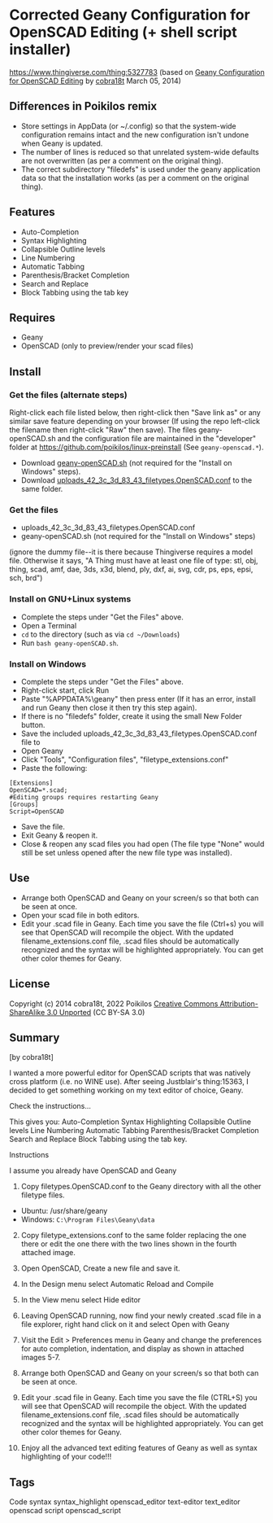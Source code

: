# Corrected Geany Configuration for OpenSCAD Editing (+ shell script installer)
<https://www.thingiverse.com/thing:5327783>
(based on [Geany Configuration for OpenSCAD Editing](https://www.thingiverse.com/thing:263620) by [cobra18t](https://www.thingiverse.com/cobra18t) March 05, 2014)

## Differences in Poikilos remix
- Store settings in AppData (or ~/.config) so that the system-wide configuration remains intact and the new configuration isn't undone when Geany is updated.
- The number of lines is reduced so that unrelated system-wide defaults are not overwritten (as per a comment on the original thing).
- The correct subdirectory "filedefs" is used under the geany application data so that the installation works (as per a comment on the original thing).

## Features
- Auto-Completion
- Syntax Highlighting
- Collapsible Outline levels
- Line Numbering
- Automatic Tabbing
- Parenthesis/Bracket Completion
- Search and Replace
- Block Tabbing using the tab key

## Requires
- Geany
- OpenSCAD (only to preview/render your scad files)

## Install

### Get the files (alternate steps)
Right-click each file listed below, then right-click then "Save link as" or any similar save feature depending on your browser (If using the repo left-click the filename then right-click "Raw" then save). The files geany-openSCAD.sh and the configuration file are maintained in the "developer" folder at <https://github.com/poikilos/linux-preinstall> (See `geany-openscad.*`).
- Download [geany-openSCAD.sh](https://github.com/poikilos/linux-preinstall/raw/master/developer/geany-openscad.sh) (not required for the "Install on Windows" steps).
- Download [uploads_42_3c_3d_83_43_filetypes.OpenSCAD.conf](https://github.com/poikilos/linux-preinstall/raw/master/developer/uploads_42_3c_3d_83_43_filetypes.OpenSCAD.conf) to the same folder.

### Get the files
- uploads_42_3c_3d_83_43_filetypes.OpenSCAD.conf
- geany-openSCAD.sh (not required for the "Install on Windows" steps)

(ignore the dummy file--it is there because Thingiverse requires a model file. Otherwise it says, "A Thing must have at least one file of type: stl, obj, thing, scad, amf, dae, 3ds, x3d, blend, ply, dxf, ai, svg, cdr, ps, eps, epsi, sch, brd")


### Install on GNU+Linux systems
- Complete the steps under "Get the Files" above.
- Open a Terminal
- `cd` to the directory (such as via `cd ~/Downloads`)
- Run `bash geany-openSCAD.sh`.

### Install on Windows
- Complete the steps under "Get the Files" above.
- Right-click start, click Run
- Paste "%APPDATA%\geany" then press enter (If it has an error, install and run Geany then close it then try this step again).
- If there is no "filedefs" folder, create it using the small New Folder button.
- Save the included uploads_42_3c_3d_83_43_filetypes.OpenSCAD.conf file to
- Open Geany
- Click "Tools", "Configuration files", "filetype_extensions.conf"
- Paste the following:

```
[Extensions]
OpenSCAD=*.scad;
#Editing groups requires restarting Geany
[Groups]
Script=OpenSCAD
```

- Save the file.
- Exit Geany & reopen it.
- Close & reopen any scad files you had open (The file type "None" would still be set unless opened after the new file type was installed).


## Use
- Arrange both OpenSCAD and Geany on your screen/s so that both can be seen at once.
- Open your scad file in both editors.
- Edit your .scad file in Geany. Each time you save the file (Ctrl+s) you will see that OpenSCAD will recompile the object. With the updated filename\_extensions.conf file, .scad files should be automatically recognized and the syntax will be highlighted appropriately. You can get other color themes for Geany.

## License
Copyright (c) 2014 cobra18t, 2022 Poikilos
[Creative Commons Attribution-ShareAlike 3.0 Unported](https://creativecommons.org/licenses/by-sa/3.0/) (CC BY-SA 3.0)

## Summary
[by cobra18t]

I wanted a more powerful editor for OpenSCAD scripts that was natively cross platform (i.e. no WINE use). After seeing Justblair's thing:15363, I decided to get something working on my text editor of choice, Geany.

Check the instructions...

This gives you:
Auto-Completion
Syntax Highlighting
Collapsible Outline levels
Line Numbering
Automatic Tabbing
Parenthesis/Bracket Completion
Search and Replace
Block Tabbing using the tab key.

Instructions

I assume you already have OpenSCAD and Geany

1. Copy filetypes.OpenSCAD.conf to the Geany directory with all the other filetype files.
  - Ubuntu: /usr/share/geany
  - Windows: `C:\Program Files\Geany\data`

2. Copy filetype\_extensions.conf to the same folder replacing the one there or edit the one there with the two lines shown in the fourth attached image.

3. Open OpenSCAD, Create a new file and save it.

4. In the Design menu select Automatic Reload and Compile

5. In the View menu select Hide editor

6. Leaving OpenSCAD running, now find your newly created .scad file in a file explorer, right hand click on it and select Open with Geany

7. Visit the Edit > Preferences menu in Geany and change the preferences for auto completion, indentation, and display as shown in attached images 5-7.

8. Arrange both OpenSCAD and Geany on your screen/s so that both can be seen at once.

9. Edit your .scad file in Geany. Each time you save the file (CTRL+S) you will see that OpenSCAD will recompile the object. With the updated filename\_extensions.conf file, .scad files should be automatically recognized and the syntax will be highlighted appropriately. You can get other color themes for Geany.

10. Enjoy all the advanced text editing features of Geany as well as syntax highlighting of your code!!!

## Tags
Code syntax syntax_highlight openscad_editor text-editor text_editor openscad script openscad_script
